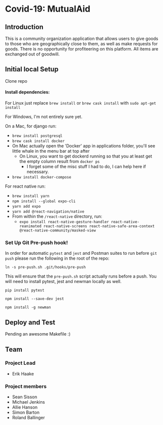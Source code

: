 # Covid-19: MutualAid

## Introduction
This is a community organization application that allows users to give goods
to those who are geographically close to them, as well as make requests for goods.
There is no opportunity for profiteering on this platform. All items are exchanged out of goodwill.

## Initial local Setup

Clone repo

#### Install dependencies: 

For Linux just replace `brew install` or `brew cask install` with `sudo apt-get install`

For Windows, I'm not entirely sure yet.

On a Mac, for django run:
- `brew install postgresql`
- `brew cask install docker`
- On Mac actually open the 'Docker' app in applications folder, you'll see little whale in the menu bar at top after
  - On Linux, you want to get dockerd running so that you at least get the empty column result from `docker ps`
    - I forget some of the misc stuff I had to do, I can help here if necessary.
- `brew install docker-compose`
  
For react native run:
- `brew install yarn`
- `npm install --global expo-cli`
- `yarn add expo`
- `yarn add @react-navigation/native`
- From within the `/react-native` directory, run:
  * `expo install react-native-gesture-handler react-native-reanimated react-native-screens react-native-safe-area-context @react-native-community/masked-view`

### Set Up Git Pre-push hook!
In order for automatic `pytest` and `jest` and Postman suites to run before `git push` please run the following in the root of the repo:

`ln -s pre-push.sh .git/hooks/pre-push`

This will ensure that the `pre-push.sh` script actually runs before a push.
You will need to install pytest, jest and newman locally as well.

`pip install pytest`

`npm install --save-dev jest`

`npm install -g newman`

## Deploy and Test
Pending an awesome Makefile :)

## Team
### Project Lead
- Erik Haake

### Project members
- Sean Sisson
- Michael Jenkins
- Allie Hanson
- Simon Barton
- Roland Ballinger